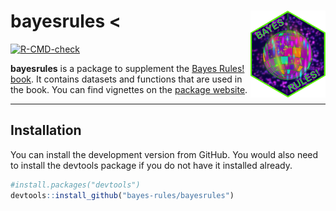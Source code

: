 
<!-- README.md is generated from README.Rmd. Please edit that file -->

# bayesrules &lt;<img src="man/figures/bayes-rules-hex.png" align="right" alt="a hex shaped logo with shiny green-pink disco ball and purple starry background. There is text that says Bayes Rules!" width="120" />

<!-- badges: start -->

[![R-CMD-check](https://github.com/bayes-rules/bayesrules/workflows/R-CMD-check/badge.svg)](https://github.com/bayes-rules/bayesrules/actions)

<!-- badges: end -->

**bayesrules** is a package to supplement the [Bayes Rules!
book](https://www.bayesrulesbook.com/). It contains datasets and
functions that are used in the book. You can find vignettes on the
[package website](https://bayes-rules.github.io/bayesrules/docs/).

<hr>

## Installation

You can install the development version from GitHub. You would also need
to install the devtools package if you do not have it installed already.

``` r
#install.packages("devtools") 
devtools::install_github("bayes-rules/bayesrules")
```

